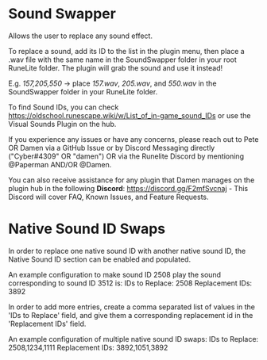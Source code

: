# Sound Swapper
Allows the user to replace any sound effect.

To replace a sound, add its ID to the list in the plugin menu, then place a .wav file with the same name in the
SoundSwapper folder in your root RuneLite folder. The plugin will grab the sound and use it instead!

E.g. *157,205,550* -> place *157.wav*, *205.wav*, and *550.wav* in the SoundSwapper folder in your RuneLite folder.

To find Sound IDs, you can check https://oldschool.runescape.wiki/w/List_of_in-game_sound_IDs or use the Visual Sounds
Plugin on the hub.

If you experience any issues or have any concerns, please reach out to Pete OR Damen via a GitHub Issue or by Discord Messaging directly ("Cyber#4309" OR "damen") OR via the Runelite Discord by mentioning @Paperman AND/OR @Damen.

You can also receive assistance for any plugin that Damen manages on the plugin hub in the following **Discord**: https://discord.gg/F2mfSvcnaj - This Discord will cover FAQ, Known Issues, and Feature Requests.

# Native Sound ID Swaps
In order to replace one native sound ID with another native sound ID, the Native Sound ID section can be enabled and populated. 

An example configuration to make sound ID 2508 play the sound corresponding to sound ID 3512 is:
IDs to Replace: 2508
Replacement IDs: 3892

In order to add more entries, create a comma separated list of values in the 'IDs to Replace' field, and give them a corresponding replacement id in the 'Replacement IDs' field. 

An example configuration of multiple native sound ID swaps:
IDs to Replace: 2508,1234,1111
Replacement IDs: 3892,1051,3892